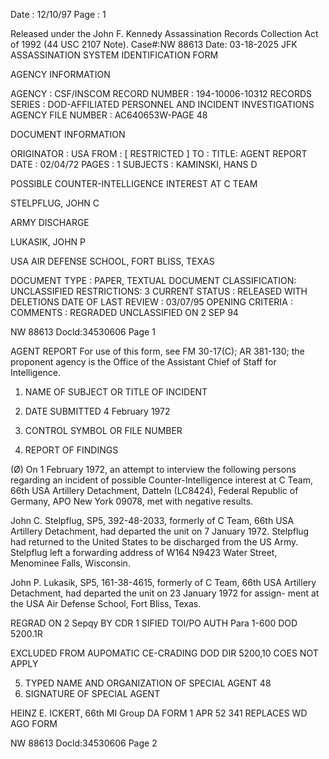 Date : 12/10/97
Page : 1

Released under the John F. Kennedy
Assassination Records Collection Act of
1992 (44 USC 2107 Note). Case#:NW
88613 Date: 03-18-2025
JFK ASSASSINATION SYSTEM
IDENTIFICATION FORM

AGENCY INFORMATION

AGENCY : CSF/INSCOM
RECORD NUMBER : 194-10006-10312
RECORDS SERIES : DOD-AFFILIATED PERSONNEL AND INCIDENT INVESTIGATIONS
AGENCY FILE NUMBER : AC640653W-PAGE 48

DOCUMENT INFORMATION

ORIGINATOR : USA
FROM : [ RESTRICTED ]
TO : 
TITLE: AGENT REPORT
DATE : 02/04/72
PAGES : 1
SUBJECTS : KAMINSKI, HANS D

POSSIBLE COUNTER-INTELLIGENCE INTEREST AT C TEAM

STELPFLUG, JOHN C

ARMY DISCHARGE

LUKASIK, JOHN P

USA AIR DEFENSE SCHOOL, FORT BLISS, TEXAS

DOCUMENT TYPE : PAPER, TEXTUAL DOCUMENT
CLASSIFICATION: UNCLASSIFIED
RESTRICTIONS: 3
CURRENT STATUS : RELEASED WITH DELETIONS
DATE OF LAST REVIEW : 03/07/95
OPENING CRITERIA : 
COMMENTS : REGRADED UNCLASSIFIED ON 2 SEP 94

NW 88613 Docld:34530606 Page 1

AGENT REPORT
For use of this form, see FM 30-17(C); AR 381-130; the proponent agency is the Office of the Assistant Chief of Staff for Intelligence.
1. NAME OF SUBJECT OR TITLE OF INCIDENT
2. DATE SUBMITTED
4 February 1972
3. CONTROL SYMBOL OR FILE NUMBER

4. REPORT OF FINDINGS

(Ø) On 1 February 1972, an attempt to interview the following persons
regarding an incident of possible Counter-Intelligence interest at C Team,
66th USA Artillery Detachment, Datteln (LC8424), Federal Republic of Germany,
APO New York 09078, met with negative results.

John C. Stelpflug, SP5, 392-48-2033, formerly of C Team, 66th USA
Artillery Detachment, had departed the unit on 7 January 1972. Stelpflug
had returned to the United States to be discharged from the US Army.
Stelpflug left a forwarding address of W164 N9423 Water Street, Menominee
Falls, Wisconsin.

John P. Lukasik, SP5, 161-38-4615, formerly of C Team, 66th USA
Artillery Detachment, had departed the unit on 23 January 1972 for assign-
ment at the USA Air Defense School, Fort Bliss, Texas.

REGRAD
ON 2 Sepqy
BY CDR
1
SIFIED
ΤΟΙ/ΡΟ
AUTH Para 1-600 DOD 5200.1R

EXCLUDED FROM AUPOMATIC CE-CRADING
DOD DIR 5200,10 COES NOT APPLY

5. TYPED NAME AND ORGANIZATION OF SPECIAL AGENT 
48
6. SIGNATURE OF SPECIAL AGENT

HEINZ E. ICKERT, 66th MI Group
DA FORM
1 APR 52 341 REPLACES WD AGO FORM

NW 88613 Docld:34530606 Page 2
